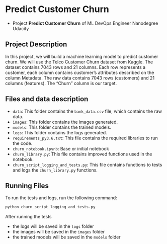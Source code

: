 # Predict Customer Churn

- Project **Predict Customer Churn** of ML DevOps Engineer Nanodegree Udacity

## Project Description
In this project, we will build a machine learning model to predict customer churn. We will use the Telco Customer Churn dataset from Kaggle. The dataset contains 7043 rows and 21 columns. Each row represents a customer, each column contains customer’s attributes described on the column Metadata. The raw data contains 7043 rows (customers) and 21 columns (features). The “Churn” column is our target.

## Files and data description
- `data`: This folder contains the `bank_data.csv` file, which contains the raw data.
- `images`: This folder contains the images generated.
- `models`: This folder contains the trained models.
- `logs`: This folder contains the logs generated.
- `requirements_py3.6.txt`: This file contains the required libraries to run the code.
- `churn_notebook.ipynb`: Base or initial notebook
- `churn_library.py`: This file contains improved functions used in the notebook.
- `churn_script_logging_and_tests.py`: This file contains functions to tests and logs the `churn_library.py` functions. 

## Running Files

To run the tests and logs, run the following command:

```bash
python churn_script_logging_and_tests.py
```
After running the tests
- the logs will be saved in the `logs` folder
- the images will be saved in the `images` folder
- the trained models will be saved in the `models` folder




